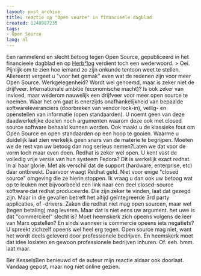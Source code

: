 ```yaml
---
layout: post_archive
title: reactie op "Open source" in financieele dagblad
created: 1248987235
tags:
- Open Source
lang: nl
---
```

Een rammelend en slecht betoog tegen Open Source, gepubliceerd in het financieele dagblad en op [Herb²log](http://www.herbprooy.nl/open-source/72/) verdient toch een wederwoord. > Oei. Pijnlijk om te zien hoe iemand zo zijn onkunde tentoon weet te stellen. Allereerst vergeet u "voor het gemak" even wat de redenen zijn voor meer Open Source. Werkgelegenheid? Wordt wel genoemd, maar is zeker niet de drijfveer. Internationale ambitie (economische macht)? Is ook zeker van invloed, maar wederom nauwelijk een drijfveer voor meer open source te noemen. Waar het om gaat is enerzijds onafhankelijkheid van bepaalde softwareleveranciers (doorbreken van vendor lock-in), veilig- en openstellen van informatie (open standaarden). U noemt geen van deze daadwerkelijke doelen noch argumenten waarom deze ook met closed source software behaald kunnen worden. Ook maakt u de klassieke fout om Open Source en open standaarden op een hoop te gooien. Waarme u duidelijk laat zien werkelijk geen snars van de materie te begrijpen. Moeten we de rest van uw betoog dan nog serieus nemen?Laten we dat voor de vorm toch maar even doen. Redhat is zeker wel open. U kent vast de volledig vrije versie van hun systeem Fedora? Dit is werkelijk exact redhat. In al haar glorie. Met als verschil dat de support (hardware, enterprise, etc) daar ontbreekt. Daarvoor vraagt Redhat geld. Niet voor enige "closed source" omgeving die ze hierin stoppen. Ik vraag u dan ook uw betoog wat op te leuken met bijvoorbeeld een link naar een deel closed-source software dat redhat produceerde. Die zijn zeker te vinden, laat dat gezegd zijn. Maar in die gevallen betreft het altijd geïntegreerde 3rd party applicaties, of -drivers. Zaken die redhat niet mag open sourcen, maar wel (tegen betaling) mag leveren. Maar dat is niet eens uw argument. het uwe is dat "commerciëel" slecht is? Moet heemskerk zich opeens volgens de leer van Marx opstellen? En sinds wanneer is commercie opeens iets negatiefs? U spreekt zichzelf opeens wel heel erg tegen. Open source mag niet, want het wordt deels geleverd door professionele bedrijven. En heemskerk moet dat idee loslaten en gewoon professionele bedrijven inhuren. Of. eeh. hmm. laat maar.

Bèr KesselsBen benieuwd of de auteur mijn reactie aldaar ook doorlaat. Vandaag gepost, maar nog niet online gezien.

